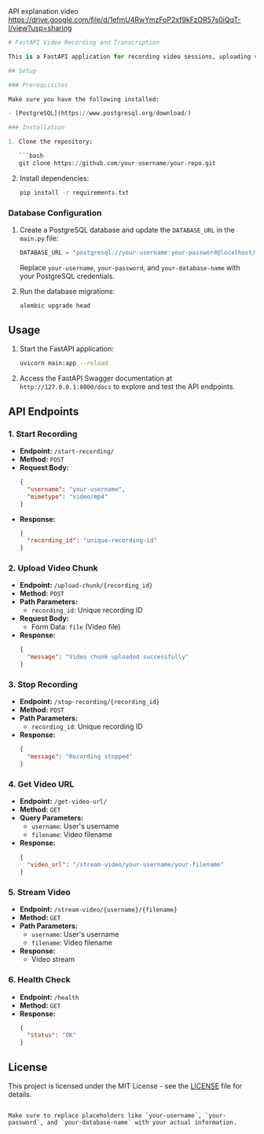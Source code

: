 API explanation video https://drive.google.com/file/d/1efmU4RwYmzFoP2xf9kFzOR57s0iQqT-I/view?usp=sharing



```python
# FastAPI Video Recording and Transcription

This is a FastAPI application for recording video sessions, uploading video chunks, and initiating transcription in the background using PostgreSQL as the database backend.

## Setup

### Prerequisites

Make sure you have the following installed:

- [PostgreSQL](https://www.postgresql.org/download/)

### Installation

1. Clone the repository:

   ```bash
   git clone https://github.com/your-username/your-repo.git
   ```

2. Install dependencies:

   ```bash
   pip install -r requirements.txt
   ```

### Database Configuration

1. Create a PostgreSQL database and update the `DATABASE_URL` in the `main.py` file:

   ```python
   DATABASE_URL = "postgresql://your-username:your-password@localhost/your-database-name"
   ```

   Replace `your-username`, `your-password`, and `your-database-name` with your PostgreSQL credentials.

2. Run the database migrations:

   ```bash
   alembic upgrade head
   ```

## Usage

1. Start the FastAPI application:

   ```bash
   uvicorn main:app --reload
   ```

2. Access the FastAPI Swagger documentation at `http://127.0.0.1:8000/docs` to explore and test the API endpoints.

## API Endpoints

### 1. Start Recording

- **Endpoint:** `/start-recording/`
- **Method:** `POST`
- **Request Body:**
  ```json
  {
    "username": "your-username",
    "mimetype": "video/mp4"
  }
  ```
- **Response:**
  ```json
  {
    "recording_id": "unique-recording-id"
  }
  ```

### 2. Upload Video Chunk

- **Endpoint:** `/upload-chunk/{recording_id}`
- **Method:** `POST`
- **Path Parameters:**
  - `recording_id`: Unique recording ID
- **Request Body:**
  - Form Data: `file` (Video file)
- **Response:**
  ```json
  {
    "message": "Video chunk uploaded successfully"
  }
  ```

### 3. Stop Recording

- **Endpoint:** `/stop-recording/{recording_id}`
- **Method:** `POST`
- **Path Parameters:**
  - `recording_id`: Unique recording ID
- **Response:**
  ```json
  {
    "message": "Recording stopped"
  }
  ```

### 4. Get Video URL

- **Endpoint:** `/get-video-url/`
- **Method:** `GET`
- **Query Parameters:**
  - `username`: User's username
  - `filename`: Video filename
- **Response:**
  ```json
  {
    "video_url": "/stream-video/your-username/your-filename"
  }
  ```

### 5. Stream Video

- **Endpoint:** `/stream-video/{username}/{filename}`
- **Method:** `GET`
- **Path Parameters:**
  - `username`: User's username
  - `filename`: Video filename
- **Response:**
  - Video stream

### 6. Health Check

- **Endpoint:** `/health`
- **Method:** `GET`
- **Response:**
  ```json
  {
    "status": "OK"
  }
  ```

## License

This project is licensed under the MIT License - see the [LICENSE](LICENSE) file for details.
```

Make sure to replace placeholders like `your-username`, `your-password`, and `your-database-name` with your actual information.
